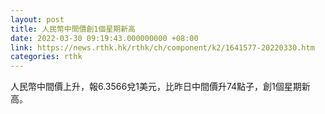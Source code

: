 ```yaml
---
layout: post
title: 人民幣中間價創1個星期新高
date: 2022-03-30 09:19:43.000000000 +08:00
link: https://news.rthk.hk/rthk/ch/component/k2/1641577-20220330.htm
categories: rthk
---
```


人民幣中間價上升，報6.3566兌1美元，比昨日中間價升74點子，創1個星期新高。
